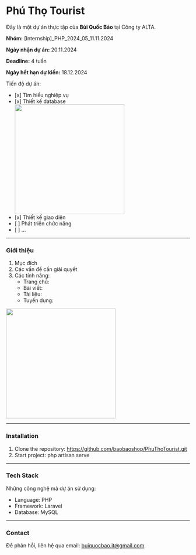 <h1>Phú Thọ Tourist</h1>
<p>Đây là một dự án thực tập của <b>Bùi Quốc Bảo</b> tại Công ty ALTA.</p>
<p><b>Nhóm:</b> [Internship]_PHP_2024_05_11.11.2024</p>
<p><b>Ngày nhận dự án:</b> 20.11.2024</p>
<p><b>Deadline:</b> 4 tuần</p>
<p><b>Ngày hết hạn dự kiến:</b> 18.12.2024</p>

<p>Tiến độ dự án:</p>
<ul>
  <li>[x] Tìm hiểu nghiệp vụ</li>
  <li>[x] Thiết kế database</li>
  <img src="https://blogger.googleusercontent.com/img/a/AVvXsEjw4BCzz4rfPdUkrHTiU747Q_wjn361_tIXcllLYdcSjK4Hj-ZsW6SQ9JSBJtzS1bzz7OYjIrBh0ozfyUrmfC7yPBP7k4K_AvY01MovUPL6IPvSjz3CwR4BvrnjOh9CzQAy5JM-I2Pq5WQXt8QKCf8H8CrlechZSAV79b0tYEnRbdYIukRse3F3EW8N" heigh=300 width=300/>
  <li>[x] Thiết kế giao diện</li>
  <li>[ ] Phát triển chức năng</li>
  <li>[ ] ...</li>
</ul>
<hr/>

<h3>Giới thiệu</h3>
<ol>
  <li>Mục đích</li>
  <li>Các vấn đề cần giải quyết</li>
  <li>Các tính năng:
    <ul>
      <li>Trang chủ:</li>
      <li>Bài viết:</li>  
      <li>Tài liệu:</li>  
      <li>Tuyển dụng:</li>  
    </ul>
  </li>
</ol>
<img src="https://lh4.googleusercontent.com/proxy/scUVF0bDoWmauk4D9M9K6aIiN5guTgsVc5_F8g-zQnsmIpFs7q152ZRNZDEL8-4t5XWshfvGZaa2omdz9bwHfR1kQn1vMcaTTA0o5KsL4JHeL3XSmOr5cj7Dq7460cXcjbW2" heigh=300 width=300/>
<hr/>

<h3>Installation</h3>
<ol>
  <li>Clone the repository: <a href="https://github.com/baobaoshop/PhuThoTourist.git">https://github.com/baobaoshop/PhuThoTourist.git</a></li>
  <li>Start project: php artisan serve</li>
</ol>
<hr/>

<h3>Tech Stack</h3>
<p>Những công nghệ mà dự án sử dụng:</p>
<ul>
  <li>Language: PHP</li>
  <li>Framework: Laravel</li>
  <li>Database: MySQL</li>
</ul>
<hr/>

<h3>Contact</h3>
<p>Để phản hồi, liên hệ qua email: <a href="mailto:buiquocbao.it@gmail.com">buiquocbao.it@gmail.com<a>.</p>
